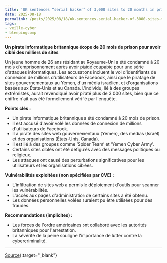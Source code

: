 ```yaml
---
title: 'UK sentences “serial hacker” of 3,000 sites to 20 months in prison'
date: 2025-08-18
permalink: /posts/2025/08/18/uk-sentences-serial-hacker-of-3000-sites-to-20-months-in-prison/
tags:
- veille-cyber
- bleepingcomp
---
```

**Un pirate informatique britannique écope de 20 mois de prison pour avoir ciblé des milliers de sites**

Un jeune homme de 26 ans résidant au Royaume-Uni a été condamné à 20 mois d'emprisonnement après avoir plaidé coupable pour une série d'attaques informatiques. Les accusations incluent le vol d'identifiants de connexion de millions d'utilisateurs de Facebook, ainsi que le piratage de sites gouvernementaux au Yémen, d'un média israélien, et d'organisations basées aux États-Unis et au Canada. L'individu, lié à des groupes extrémistes, aurait revendiqué avoir piraté plus de 3 000 sites, bien que ce chiffre n'ait pas été formellement vérifié par l'enquête.

**Points clés :**

*   Un pirate informatique britannique a été condamné à 20 mois de prison.
*   Il est accusé d'avoir volé les données de connexion de millions d'utilisateurs de Facebook.
*   Il a piraté des sites web gouvernementaux (Yémen), des médias (Israël) et des organisations (États-Unis, Canada).
*   Il est lié à des groupes comme ‘Spider Team’ et ‘Yemen Cyber Army’.
*   Certains sites ciblés ont été défigurés avec des messages politiques ou religieux.
*   Les attaques ont causé des perturbations significatives pour les utilisateurs et les organisations ciblées.

**Vulnérabilités exploitées (non spécifiées par CVE) :**

*   L'infiltration de sites web a permis le déploiement d'outils pour scanner les vulnérabilités.
*   L'accès aux pages d'administration de certains sites a été obtenu.
*   Les données personnelles volées auraient pu être utilisées pour des fraudes.

**Recommandations (implicites) :**

*   Les forces de l'ordre américaines ont collaboré avec les autorités britanniques pour l'arrestation.
*   La sévérité de la peine souligne l'importance de lutter contre la cybercriminalité.

---
[Source](https://www.bleepingcomputer.com/news/legal/uk-sentences-serial-hacker-of-3-000-sites-to-20-months-in-prison/){:target="_blank"}
